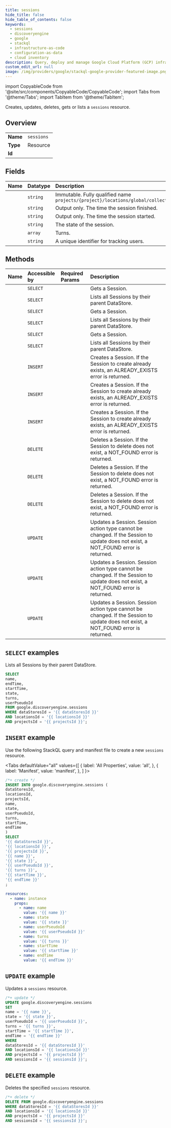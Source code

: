 ```yaml
---
title: sessions
hide_title: false
hide_table_of_contents: false
keywords:
  - sessions
  - discoveryengine
  - google
  - stackql
  - infrastructure-as-code
  - configuration-as-data
  - cloud inventory
description: Query, deploy and manage Google Cloud Platform (GCP) infrastructure and resources using SQL
custom_edit_url: null
image: /img/providers/google/stackql-google-provider-featured-image.png
---
```


import CopyableCode from '@site/src/components/CopyableCode/CopyableCode';
import Tabs from '@theme/Tabs';
import TabItem from '@theme/TabItem';

Creates, updates, deletes, gets or lists a <code>sessions</code> resource.

## Overview
<table><tbody>
<tr><td><b>Name</b></td><td><code>sessions</code></td></tr>
<tr><td><b>Type</b></td><td>Resource</td></tr>
<tr><td><b>Id</b></td><td><CopyableCode code="google.discoveryengine.sessions" /></td></tr>
</tbody></table>

## Fields
| Name | Datatype | Description |
|:-----|:---------|:------------|
| <CopyableCode code="name" /> | `string` | Immutable. Fully qualified name `projects/{project}/locations/global/collections/{collection}/engines/{engine}/sessions/*` |
| <CopyableCode code="endTime" /> | `string` | Output only. The time the session finished. |
| <CopyableCode code="startTime" /> | `string` | Output only. The time the session started. |
| <CopyableCode code="state" /> | `string` | The state of the session. |
| <CopyableCode code="turns" /> | `array` | Turns. |
| <CopyableCode code="userPseudoId" /> | `string` | A unique identifier for tracking users. |

## Methods
| Name | Accessible by | Required Params | Description |
|:-----|:--------------|:----------------|:------------|
| <CopyableCode code="projects_locations_collections_data_stores_sessions_get" /> | `SELECT` | <CopyableCode code="collectionsId, dataStoresId, locationsId, projectsId, sessionsId" /> | Gets a Session. |
| <CopyableCode code="projects_locations_collections_data_stores_sessions_list" /> | `SELECT` | <CopyableCode code="collectionsId, dataStoresId, locationsId, projectsId" /> | Lists all Sessions by their parent DataStore. |
| <CopyableCode code="projects_locations_collections_engines_sessions_get" /> | `SELECT` | <CopyableCode code="collectionsId, enginesId, locationsId, projectsId, sessionsId" /> | Gets a Session. |
| <CopyableCode code="projects_locations_collections_engines_sessions_list" /> | `SELECT` | <CopyableCode code="collectionsId, enginesId, locationsId, projectsId" /> | Lists all Sessions by their parent DataStore. |
| <CopyableCode code="projects_locations_data_stores_sessions_get" /> | `SELECT` | <CopyableCode code="dataStoresId, locationsId, projectsId, sessionsId" /> | Gets a Session. |
| <CopyableCode code="projects_locations_data_stores_sessions_list" /> | `SELECT` | <CopyableCode code="dataStoresId, locationsId, projectsId" /> | Lists all Sessions by their parent DataStore. |
| <CopyableCode code="projects_locations_collections_data_stores_sessions_create" /> | `INSERT` | <CopyableCode code="collectionsId, dataStoresId, locationsId, projectsId" /> | Creates a Session. If the Session to create already exists, an ALREADY_EXISTS error is returned. |
| <CopyableCode code="projects_locations_collections_engines_sessions_create" /> | `INSERT` | <CopyableCode code="collectionsId, enginesId, locationsId, projectsId" /> | Creates a Session. If the Session to create already exists, an ALREADY_EXISTS error is returned. |
| <CopyableCode code="projects_locations_data_stores_sessions_create" /> | `INSERT` | <CopyableCode code="dataStoresId, locationsId, projectsId" /> | Creates a Session. If the Session to create already exists, an ALREADY_EXISTS error is returned. |
| <CopyableCode code="projects_locations_collections_data_stores_sessions_delete" /> | `DELETE` | <CopyableCode code="collectionsId, dataStoresId, locationsId, projectsId, sessionsId" /> | Deletes a Session. If the Session to delete does not exist, a NOT_FOUND error is returned. |
| <CopyableCode code="projects_locations_collections_engines_sessions_delete" /> | `DELETE` | <CopyableCode code="collectionsId, enginesId, locationsId, projectsId, sessionsId" /> | Deletes a Session. If the Session to delete does not exist, a NOT_FOUND error is returned. |
| <CopyableCode code="projects_locations_data_stores_sessions_delete" /> | `DELETE` | <CopyableCode code="dataStoresId, locationsId, projectsId, sessionsId" /> | Deletes a Session. If the Session to delete does not exist, a NOT_FOUND error is returned. |
| <CopyableCode code="projects_locations_collections_data_stores_sessions_patch" /> | `UPDATE` | <CopyableCode code="collectionsId, dataStoresId, locationsId, projectsId, sessionsId" /> | Updates a Session. Session action type cannot be changed. If the Session to update does not exist, a NOT_FOUND error is returned. |
| <CopyableCode code="projects_locations_collections_engines_sessions_patch" /> | `UPDATE` | <CopyableCode code="collectionsId, enginesId, locationsId, projectsId, sessionsId" /> | Updates a Session. Session action type cannot be changed. If the Session to update does not exist, a NOT_FOUND error is returned. |
| <CopyableCode code="projects_locations_data_stores_sessions_patch" /> | `UPDATE` | <CopyableCode code="dataStoresId, locationsId, projectsId, sessionsId" /> | Updates a Session. Session action type cannot be changed. If the Session to update does not exist, a NOT_FOUND error is returned. |

## `SELECT` examples

Lists all Sessions by their parent DataStore.

```sql
SELECT
name,
endTime,
startTime,
state,
turns,
userPseudoId
FROM google.discoveryengine.sessions
WHERE dataStoresId = '{{ dataStoresId }}'
AND locationsId = '{{ locationsId }}'
AND projectsId = '{{ projectsId }}'; 
```

## `INSERT` example

Use the following StackQL query and manifest file to create a new <code>sessions</code> resource.

<Tabs
    defaultValue="all"
    values={[
        { label: 'All Properties', value: 'all', },
        { label: 'Manifest', value: 'manifest', },
    ]
}>
<TabItem value="all">

```sql
/*+ create */
INSERT INTO google.discoveryengine.sessions (
dataStoresId,
locationsId,
projectsId,
name,
state,
userPseudoId,
turns,
startTime,
endTime
)
SELECT 
'{{ dataStoresId }}',
'{{ locationsId }}',
'{{ projectsId }}',
'{{ name }}',
'{{ state }}',
'{{ userPseudoId }}',
'{{ turns }}',
'{{ startTime }}',
'{{ endTime }}'
;
```
</TabItem>
<TabItem value="manifest">

```yaml
resources:
  - name: instance
    props:
      - name: name
        value: '{{ name }}'
      - name: state
        value: '{{ state }}'
      - name: userPseudoId
        value: '{{ userPseudoId }}'
      - name: turns
        value: '{{ turns }}'
      - name: startTime
        value: '{{ startTime }}'
      - name: endTime
        value: '{{ endTime }}'

```
</TabItem>
</Tabs>

## `UPDATE` example

Updates a <code>sessions</code> resource.

```sql
/*+ update */
UPDATE google.discoveryengine.sessions
SET 
name = '{{ name }}',
state = '{{ state }}',
userPseudoId = '{{ userPseudoId }}',
turns = '{{ turns }}',
startTime = '{{ startTime }}',
endTime = '{{ endTime }}'
WHERE 
dataStoresId = '{{ dataStoresId }}'
AND locationsId = '{{ locationsId }}'
AND projectsId = '{{ projectsId }}'
AND sessionsId = '{{ sessionsId }}';
```

## `DELETE` example

Deletes the specified <code>sessions</code> resource.

```sql
/*+ delete */
DELETE FROM google.discoveryengine.sessions
WHERE dataStoresId = '{{ dataStoresId }}'
AND locationsId = '{{ locationsId }}'
AND projectsId = '{{ projectsId }}'
AND sessionsId = '{{ sessionsId }}';
```
